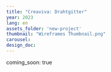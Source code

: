 ```yaml
---
title: "Creaviva: Drahtgitter"
year: 2023
lang: en
assets_folder: 'new-project'
thumbnail: "Wireframes Thumbnail.png"
carousel:
design_doc: 
---
```


coming_soon: true
